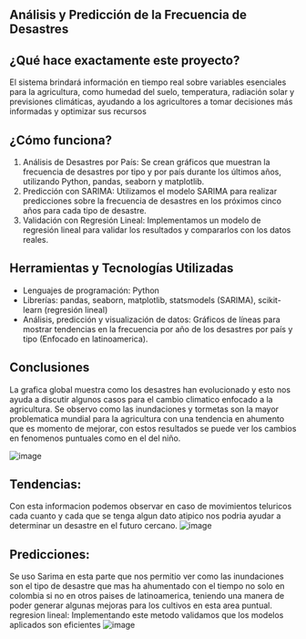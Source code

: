 ## Análisis y Predicción de la Frecuencia de Desastres

## ¿Qué hace exactamente este proyecto?
El sistema brindará información en tiempo real sobre variables esenciales para la agricultura, como humedad del suelo, temperatura,
radiación solar y previsiones climáticas, ayudando a los agricultores a tomar decisiones más informadas y optimizar sus recursos

## ¿Cómo funciona?
1. Análisis de Desastres por País: Se crean gráficos que muestran la frecuencia de desastres por tipo y por país durante los últimos años, utilizando Python, pandas, seaborn y matplotlib.
2. Predicción con SARIMA: Utilizamos el modelo SARIMA para realizar predicciones sobre la frecuencia de desastres en los próximos cinco años para cada tipo de desastre.
3. Validación con Regresión Lineal: Implementamos un modelo de regresión lineal para validar los resultados y compararlos con los datos reales.
## Herramientas y Tecnologías Utilizadas
- Lenguajes de programación: Python
- Librerías: pandas, seaborn, matplotlib, statsmodels (SARIMA), scikit-learn (regresión lineal)
- Análisis, predicción y visualización de datos: Gráficos de líneas para mostrar tendencias en la frecuencia por año de los desastres por país y tipo (Enfocado en latinoamerica).

## Conclusiones
La grafica global muestra como los desastres han evolucionado y esto nos ayuda a discutir algunos casos para el cambio climatico enfocado a la agricultura.
Se observo como las inundaciones y tormetas son la mayor problematica mundial para la agricultura con una tendencia en ahumento que es momento de mejorar, con estos resultados se puede ver los cambios en fenomenos puntuales como en el del niño. 

![image](https://github.com/user-attachments/assets/c3cbbfe4-f4c4-47d1-96cb-44022c1bc463)


## Tendencias: 
Con esta informacion podemos observar en caso de movimientos teluricos cada cuanto y cada que se tenga algun dato atipico nos podria ayudar a determinar un desastre en el futuro cercano.
![image](https://github.com/user-attachments/assets/0e3a5f7a-e9f3-4588-b83e-0147062844a9)

## Predicciones:
 Se uso Sarima en esta parte que nos permitio ver como las inundaciones son el tipo de desastre que mas ha ahumentado con el tiempo no solo en colombia si no en otros paises de latinoamerica, teniendo una manera de poder generar algunas mejoras para los cultivos en esta area puntual.
regresion lineal: Implementando este metodo validamos que los modelos aplicados son eficientes 
![image](https://github.com/user-attachments/assets/1be08282-d6cb-4322-aec6-30d6ff78ecc9)




